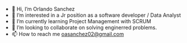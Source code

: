 - 👋 Hi, I’m Orlando Sanchez
- 👀 I’m interested in a Jr position as a software developer / Data Analyst
- 🌱 I’m currently learning Project Management with SCRUM
- 💞️ I’m looking to collaborate on solving enginerred problems.
- 📫 How to reach me oasanchez02@gmail.com

<!---
orlando1522/orlando1522 is a ✨ special ✨ repository because its `README.md` (this file) appears on your GitHub profile.
You can click the Preview link to take a look at your changes.
--->
